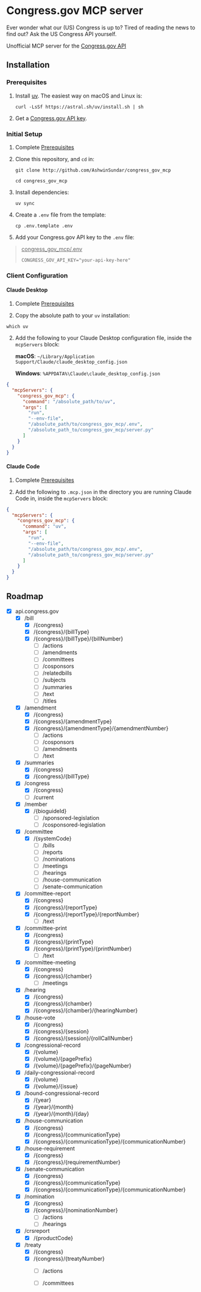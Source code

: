 # <span>Congress.gov</span> MCP server

Ever wonder what our (US) Congress is up to? Tired of reading the news to find out? Ask the US Congress API yourself.

Unofficial MCP server for the [Congress.gov API](https://api.congress.gov)

## Installation

### Prerequisites
1. Install [uv](https://docs.astral.sh/uv/getting-started/installation/). The easiest way on macOS and Linux is:
    ```
    curl -LsSf https://astral.sh/uv/install.sh | sh
    ```
2. Get a [Congress.gov API key](https://api.congress.gov/sign-up/).

### Initial Setup

1. Complete [Prerequisites](#Prerequisites)
2. Clone this repository, and `cd` in:

    ```
    git clone http://github.com/AshwinSundar/congress_gov_mcp
    ```

    ```
    cd congress_gov_mcp
    ```

3. Install dependencies:

    ```
    uv sync
    ```

3. Create a `.env` file from the template:

    ```
    cp .env.template .env
    ```

4. Add your Congress.gov API key to the `.env` file:

><u>congress_gov_mcp/.env</u>
>```
>CONGRESS_GOV_API_KEY="your-api-key-here"
>```

### Client Configuration

#### Claude Desktop

1. Complete [Prerequisites](#Prerequisites)

2. Copy the absolute path to your `uv` installation:

```
which uv
```
2. Add the following to your Claude Desktop configuration file, inside the `mcpServers` block:

    **macOS**: `~/Library/Application Support/Claude/claude_desktop_config.json`

    **Windows**: `%APPDATA%\Claude\claude_desktop_config.json`

```json
{
  "mcpServers": {
    "congress_gov_mcp": {
      "command": "/absolute_path/to/uv",
      "args": [
        "run",
        "--env-file",
        "/absolute_path/to/congress_gov_mcp/.env",
        "/absolute_path_to/congress_gov_mcp/server.py"
      ]
    }
  }
}

````

#### Claude Code

1. Complete [Prerequisites](#Prerequisites)

2. Add the following to `.mcp.json` in the directory you are running Claude Code in, inside the `mcpServers` block:

```json
{
  "mcpServers": {
    "congress_gov_mcp": {
      "command": "uv",
      "args": [
        "run",
        "--env-file",
        "/absolute_path/to/congress_gov_mcp/.env",
        "/absolute_path_to/congress_gov_mcp/server.py"
      ]
    }
  }
}

````

## Roadmap

- [x] api.congress.gov
    - [x] /bill
        - [x] /{congress}
        - [x] /{congress}/{billType}
        - [x] /{congress}/{billType}/{billNumber}
            - [ ] /actions
            - [ ] /amendments
            - [ ] /committees
            - [ ] /cosponsors
            - [ ] /relatedbills
            - [ ] /subjects
            - [ ] /summaries
            - [ ] /text
            - [ ] /titles
    - [x] /amendment
        - [x] /{congress}
        - [x] /{congress}/{amendmentType}
        - [x] /{congress}/{amendmentType}/{amendmentNumber}
            - [ ] /actions
            - [ ] /cosponsors
            - [ ] /amendments
            - [ ] /text
    - [x] /summaries
        - [x] /{congress}
        - [x] /{congress}/{billType}
    - [x] /congress
        - [x] /{congress}
        - [ ] /current
    - [x] /member
        - [x] /{bioguideId}
            - [ ] /sponsored-legislation
            - [ ] /cosponsored-legislation
    - [x] /committee
        - [x] /{systemCode}
            - [ ] /bills
            - [ ] /reports
            - [ ] /nominations
            - [ ] /meetings
            - [ ] /hearings
            - [ ] /house-communication
            - [ ] /senate-communication
    - [x] /committee-report
        - [x] /{congress}
        - [x] /{congress}/{reportType}
        - [x] /{congress}/{reportType}/{reportNumber}
            - [ ] /text
    - [x] /committee-print
        - [x] /{congress}
        - [x] /{congress}/{printType}
        - [x] /{congress}/{printType}/{printNumber}
            - [ ] /text
    - [x] /committee-meeting
        - [x] /{congress}
        - [x] /{congress}/{chamber}
            - [ ] /meetings
    - [x] /hearing
        - [x] /{congress}
        - [x] /{congress}/{chamber}
        - [x] /{congress}/{chamber}/{hearingNumber}
    - [x] /house-vote
        - [x] /{congress}
        - [x] /{congress}/{session}
        - [x] /{congress}/{session}/{rollCallNumber}
    - [x] /congressional-record
        - [x] /{volume}
        - [x] /{volume}/{pagePrefix}
        - [x] /{volume}/{pagePrefix}/{pageNumber}
    - [x] /daily-congressional-record
        - [x] /{volume}
        - [x] /{volume}/{issue}
    - [x] /bound-congressional-record
        - [x] /{year}
        - [x] /{year}/{month}
        - [x] /{year}/{month}/{day}
    - [x] /house-communication
        - [x] /{congress}
        - [x] /{congress}/{communicationType}
        - [x] /{congress}/{communicationType}/{communicationNumber}
    - [x] /house-requirement
        - [x] /{congress}
        - [x] /{congress}/{requirementNumber}
    - [x] /senate-communication
        - [x] /{congress}
        - [x] /{congress}/{communicationType}
        - [x] /{congress}/{communicationType}/{communicationNumber}
    - [x] /nomination
        - [x] /{congress}
        - [x] /{congress}/{nominationNumber}
            - [ ] /actions
            - [ ] /hearings
    - [x] /crsreport
        - [x] /{productCode}
    - [x] /treaty
        - [x] /{congress}
        - [x] /{congress}/{treatyNumber}
            - [ ] /actions
            - [ ] /committees


